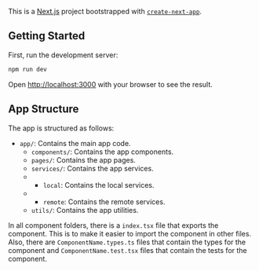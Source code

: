 This is a [Next.js](https://nextjs.org/) project bootstrapped with [`create-next-app`](https://github.com/vercel/next.js/tree/canary/packages/create-next-app).

## Getting Started

First, run the development server:

```bash
npm run dev
```

Open [http://localhost:3000](http://localhost:3000) with your browser to see the result.

## App Structure

The app is structured as follows:

- `app/`: Contains the main app code.
  - `components/`: Contains the app components.
  - `pages/`: Contains the app pages.
  - `services/`: Contains the app services.
  - - `local`: Contains the local services.
  - - `remote`: Contains the remote services.
  - `utils/`: Contains the app utilities.

In all component folders, there is a `index.tsx` file that exports the component. This is to make it easier to import the component in other files. 
Also, there are `ComponentName.types.ts` files that contain the types for the component and `ComponentName.test.tsx` files that contain the tests for the component.
